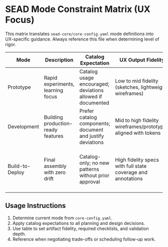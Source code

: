 <!-- Powered by SEAD-METHOD™ Core -->

# SEAD Mode Constraint Matrix (UX Focus)

This matrix translates `sead-core/core-config.yaml` mode definitions into UX-specific guidance. Always reference this file when determining level of rigor.

| Mode | Description | Catalog Expectation | UX Output Fidelity | Validation Requirements | Notes |
|------|-------------|--------------------|--------------------|-------------------------|-------|
| Prototype | Rapid experiments, learning focus | Catalog usage encouraged; deviations allowed if documented | Low to mid fidelity (sketches, lightweight wireframes) | Basic heuristic review, optional quick user checks | Record hypotheses and planned follow-ups; capture new pattern ideas. |
| Development | Building production-ready features | Prefer catalog components; document and justify deviations | Mid to high fidelity wireframes/prototypes aligned with tokens | Comprehensive accessibility checklist, targeted usability sessions | Provide implementation-ready specs and pattern update requests. |
| Build-to-Deploy | Final assembly with zero drift | Catalog-only; no new patterns without prior approval | High fidelity specs with full state coverage and annotations | Strict accessibility evidence, regression-tested research, sign-offs | Deviation not allowed; include final validation package for release. |

## Usage Instructions
1. Determine current mode from `core-config.yaml`.
2. Apply catalog expectations to all planning and design decisions.
3. Use table to set artifact fidelity, required checklists, and validation depth.
4. Reference when negotiating trade-offs or scheduling follow-up work.
